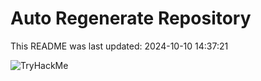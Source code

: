 # Auto Regenerate Repository

This README was last updated: 2024-10-10 14:37:21

 ![TryHackMe](https://tryhackme.com/badge/533634)